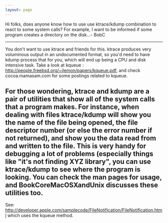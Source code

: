 ```yaml
---
layout: page
---
```


Hi folks,
does anyone know how to use use ktrace/kdump combination to react to some system calls? For example, I want to be informed if some program creates a directory on the disk...- BobC

----

You don't want to use ktrace and friends for this.  ktrace produces very voluminous output in an undocumented format, so you'd need to have kdump process that for you, which will end up being a CPU and disk intensive task.  Take a look at kqueue : http://people.freebsd.org/~jlemon/papers/kqueue.pdf, and check cocoa.mamasam.com for some postings related to kqueue.

For those wondering, ktrace and kdump are a pair of utilities that show all of the system calls that a program makes.  For instance, when dealing with files ktrace/kdump will show you the name of the file being opened, the file descriptor number (or else the error number if not returned), and show you the data read from and written to the file.  This is very handy for debugging a lot of problems (especially things like "it's not finding XYZ library", you can use ktrace/kdump to see where the program is looking.  You can check the man pages for usage, and BookCoreMacOSXandUnix discusses these utilities too.
----
See: http://developer.apple.com/samplecode/FileNotification/FileNotification.html which uses the kqueue method.
